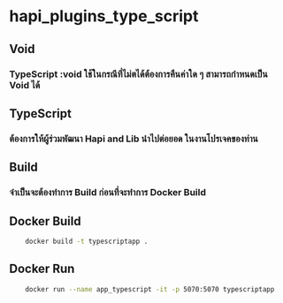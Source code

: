 # hapi_plugins_type_script

## Void
### TypeScript :void ใช้ในกรณีที่ไม่ตได้ต้องการคืนค่าใด ๆ สามารถกำหนดเป็น Void ได้

## TypeScript
### ต้องการให้ผู้ร่วมพัฒนา Hapi and Lib นำไปต่อยอด ในงานโปรเจคของท่าน

## Build
### จำเป็นจะต้องทำการ Build ก่อนที่จะทำการ Docker Build 

## Docker Build
```sh
    docker build -t typescriptapp .
```

## Docker Run
```sh
    docker run --name app_typescript -it -p 5070:5070 typescriptapp
```